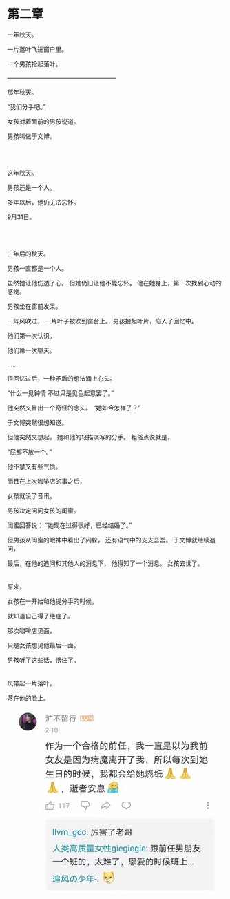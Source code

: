 # 第二章

一年秋天。

一片落叶飞进窗户里。

一个男孩拾起落叶。

——————————————————

那年秋天。

“我们分手吧。”

女孩对着面前的男孩说道。

男孩叫做于文博。

<br><br><br>
这年秋天。

男孩还是一个人。

多年以后，他仍无法忘怀。

9月31日。

<br><br><br>
三年后的秋天。

男孩一直都是一个人。

虽然她让他伤透了心。
但她仍旧让他不能忘怀。
他在她身上，第一次找到心动的感觉。

男孩坐在窗前发呆。

一阵风吹过，
一片叶子被吹到窗台上。
男孩拾起叶片，陷入了回忆中。

他们第一次认识。

他们第一次聊天。

……

但回忆过后，一种矛盾的想法涌上心头。

“什么一见钟情 不过只是见色起意罢了。”

他突然又冒出一个奇怪的念头。
“她如今怎样了？”

于文博突然很想知道。

但他突然又想起，
她和他的轻描淡写的分手。
粗俗点说就是，

“屁都不放一个。”

他不禁又有些气愤。

而且在上次咖啡店的事之后，

女孩就没了音讯。

男孩决定问问女孩的闺蜜。

闺蜜回答说：
“她现在过得很好，已经结婚了。”

但男孩从闺蜜的眼神中看出了闪躲，
还有语气中的支支吾吾。
于文博就继续追问，

最后，在他的追问和其他人的消息下，
他得知了一个消息。
女孩去世了。
<br><br><br>
原来，

女孩在一开始和他提分手的时候，

就知道自己得了绝症了。

那次咖啡店见面，

只是女孩想见他最后一面。

男孩听了这些话，愣住了。
<br><br><br>
风带起一片落叶，

落在他的脸上。

![配图](/c2.jpg)
